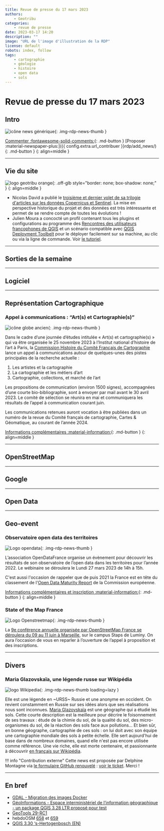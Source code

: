```yaml
---
title: Revue de presse du 17 mars 2023
authors:
    - Geotribu
categories:
    - revue de presse
date: 2023-03-17 14:20
description: ""
image: "URL de l'image d'illustration de la RDP"
license: default
robots: index, follow
tags:
    - cartographie
    - géologie
    - histoire
    - open data
    - sols
---
```


# Revue de presse du 17 mars 2023

## Intro

![icône news générique](https://cdn.geotribu.fr/img/internal/icons-rdp-news/news.png "icône news générique"){: .img-rdp-news-thumb }

[Commenter :fontawesome-solid-comments:](#__comments){: .md-button }
[Proposer :material-newspaper-plus:]({{ config.extra.url_contribuer }}rdp/add_news/){: .md-button }
{: align=middle }

----

## Vie du site

![logo geotribu orange](https://cdn.geotribu.fr/img/internal/charte/geotribu_logo_rectangle_384x80.png "logo geotribu orange"){: .off-glb style="border: none; box-shadow: none;" }
{: align=middle }

- Nicolas David a publié le [troisième et dernier volet de sa trilogie d'articles sur les données Copernicus et Sentinel](/articles/2023/2023-03-07_portails-copernicus-3-futur/ "Accès aux données Copernicus, partie 3 : évolution de l'accès aux données Copernicus"). La mise en perspective historique du projet et des données est très intéressante et permet de se rendre compte de toutes les évolutions !
- Julien Moura a concocté un profil contenant tous les plugins et configurations au programme des [Rencontres des utilisateurs francophones de QGIS](https://conf.qgis.osgeo.fr/ "Site officiel de l'événement") et un scénario compatible avec [QGIS Deployment Toolbelt](https://guts.github.io/qgis-deployment-cli/ "Documentation de QDT (en anglais)") pour le déployer facilement sur sa machine, au clic ou via la ligne de commande. Voir [le tutoriel](/articles/2023/2023-03-12_conference-qgis-fr-2023-profil-qdt-qgis-deployment-toolbelt/ "Déployer un profil QGIS avec QGIS Deployment Toolbelt").

----

## Sorties de la semaine

----

## Logiciel

----

## Représentation Cartographique

### Appel à communications : “Art(s) et Cartographie(s)”

![icône globe ancien](https://cdn.geotribu.fr/img/internal/icons-rdp-news/ancien.png "icône globe ancien"){: .img-rdp-news-thumb }

Dans le cadre d’une journée d’études intitulée « Art(s) et cartographie(s) » qui va être organisée le 25 novembre 2023 à l’Institut national d’histoire de l’art à Paris, la [Commission Histoire du Comité Français de Cartographie](https://cartogallica.hypotheses.org/la-commission-histoire-du-comite-francais-de-cartographie) lance un appel à communications autour de quelques-unes des pistes principales de la recherche actuelle :

1. Les artistes et la cartographie
2. La cartographie et les métiers d’art
3. Cartographie, collections, et marché de l’art

Les propositions de communication (environ 1500 signes), accompagnées d’une courte bio-bibliographie, sont à envoyer par mail avant le 30 avril 2023.  Le comité de sélection se réunira en mai et communiquera les résultats de l’appel à communication courant juin.

Les communications retenues auront vocation à être publiées dans un numéro de la revue du Comité français de cartographie, Cartes & Géomatique, au courant de l’année 2024.

[Informations complémentaires :material-information:]([https://www.opendatafrance.net/2023/03/13/observatoire-open-data-des-territoires-decouvrez-les-resultats-et-tendances-le-27-mars-a-14h/](https://cartogallica.hypotheses.org/2744)){: .md-button }
{: align=middle }

----

## OpenStreetMap

----

## Google

----

## Open Data

----

## Geo-event

### Observatoire open data des territoires

![Logo opendata](https://cdn.geotribu.fr/img/logos-icones/divers/opendata_logo.png "OpenData"){: .img-rdp-news-thumb }

L’association OpenDataFrance organise un évènement pour découvrir les résultats de son observatoire de l’open data dans les territoires pour l’année 2022. Le wébinaire se déroulera le Lundi 27 mars 2023 de 14h à 15h.

C'est aussi l'occasion de rappeler que de puis 2021 la France est en tête du classement de l'[Open Data Maturity Report](https://data.europa.eu/en/publications/open-data-maturity/2022) de la Commission européenne.

[Informations complémentaires et inscription :material-information:](https://www.opendatafrance.net/2023/03/13/observatoire-open-data-des-territoires-decouvrez-les-resultats-et-tendances-le-27-mars-a-14h/){: .md-button }
{: align=middle }

### State of the Map France

![Logo Openstreetmap](https://cdn.geotribu.fr/img/logos-icones/OpenStreetMap/Openstreetmap.png "Openstreetmap"){: .img-rdp-news-thumb }

La [9e conférence annuelle organisée par OpenStreetMap France se déroulera du 09 au 11 juin à Marseille](https://sotm2023.openstreetmap.fr), sur le campus Staps de Luminy. On aura l’occasion de vous en reparler à l’ouverture de l’appel à proposition et des inscriptions.

----

## Divers

### Maria Glazovskaïa, une légende russe sur Wikipédia

![logo Wikipedia](https://cdn.geotribu.fr/img/logos-icones/divers/wikipedia.png "logo Wikipedia"){: .img-rdp-news-thumb loading=lazy }

Elle est une légende en ~URSS~ Russie et une anonyme en occident. On revient constamment en Russie sur ses idées alors que ses réalisations nous sont inconnues. [Maria Glazovskaïa](https://fr.wikipedia.org/wiki/Maria_Glazovskaïa) est une géographe qui a étudié les sols. Cette courte description est la meilleure pour décrire le foisonnement de ses travaux : étude de la chimie du sol, de la qualité du sol, des micro-organismes du sol, de la réaction des sols face aux pollutions... Et bien sûr, en bonne géographe, cartographie de ces sols : on lui doit avec son équipe une cartographie mondiale des sols à petite échelle. Elle sert aujourd'hui de base dans de nombreux domaines, quand elle n'est pas encore utilisée comme référence. Une vie riche, elle est morte centenaire, et passionnante à découvrir [en français sur Wikipédia](https://fr.wikipedia.org/wiki/Maria_Glazovskaïa).

!!! info "Contribution externe"
    Cette news est proposée par Delphine Montagne via [le formulaire GitHub renouvelé](https://github.com/geotribu/website/issues/new?assignees=Guts&labels=contribution+externe%2Crdp%2Ctriage&template=RDP_NEWS.yml) : [voir le ticket](https://github.com/geotribu/website/issues/879). Merci !

----

## En bref

- [GDAL -  Migration des images Docker](https://lists.osgeo.org/pipermail/gdal-dev/2023-March/057049.html)
- [GéoInformations -  Espace interministériel de l’information géographique - un package QGIS 3.28 LTR proposé pour test](https://www.geoinformations.developpement-durable.gouv.fr/package-qgis-3-28-ltr-a3806.html)
- [GeoTools 29-RC1](http://geotoolsnews.blogspot.com/2023/03/geotools-29-rc1-released.html)
- hebdoOSM [658](https://weeklyosm.eu/fr/archives/16359) et [659](https://weeklyosm.eu/fr/archives/16366)
- [QGIS 3.30 ‘s-Hertogenbosch (EN)](https://blog.qgis.org/2023/03/07/qgis-3-30-s-hertogenbosch-is-released/)
